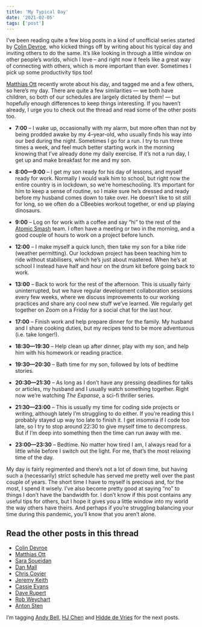 ```yaml
---
title: 'My Typical Day'
date: '2021-02-05'
tags: ['post']
---
```


I’ve been reading quite a few blog posts in a kind of unofficial series started by [Colin Devroe](http://cdevroe.com/2021/01/07/my-typical-day/), who kicked things off by writing about his typical day and inviting others to do the same. It’s like looking in through a little window on other people’s worlds, which I love – and right now it feels like a great way of connecting with others, which is more important than ever. Sometimes I pick up some productivity tips too!

[Matthias Ott](https://matthiasott.com/notes/my-typical-day) recently wrote about his day, and tagged me and a few others, so here’s my day. There are quite a few similarities — we both have children, so both of our schedules are largely dictated by them! — but hopefully enough differences to keep things interesting. If you haven’t already, I urge you to check out the thread and read some of the other posts too.

- **7:00** – I wake up, occasionally with my alarm, but more often than not by being prodded awake by my 4–year-old, who usually finds his way into our bed during the night. Sometimes I go for a run. I try to run three times a week, and feel much better starting work in the morning knowing that I’ve already done my daily exercise. If it’s not a run day, I get up and make breakfast for me and my son.

- **8:00—9:00** – I get my son ready for his day of lessons, and myself ready for work. Normally I would walk him to school, but right now the entire country is in lockdown, so we’re homeschooling. It’s important for him to keep a sense of routine, so I make sure he’s dressed and ready before my husband comes down to take over. He doesn’t like to sit still for long, so we often do a CBeebies workout together, or end up playing dinosaurs.

- **9:00** – Log on for work with a coffee and say “hi” to the rest of the [Atomic Smash](https://atomicsmash.co.uk) team. I often have a meeting or two in the morning, and a good couple of hours to work on a project before lunch.

- **12:00** – I make myself a quick lunch, then take my son for a bike ride (weather permitting). Our lockdown project has been teaching him to ride without stabilisers, which he’s just about mastered. When he’s at school I instead have half and hour on the drum kit before going back to work.

- **13:00** – Back to work for the rest of the afternoon. This is usually fairly uninterrupted, but we have regular development collaboration sessions every few weeks, where we discuss improvements to our working practices and share any cool new stuff we’ve learned. We regularly get together on Zoom on a Friday for a social chat for the last hour.

- **17:00** – Finish work and help prepare dinner for the family. My husband and I share cooking duties, but my recipes tend to be more adventurous (i.e. take longer!).

- **18:30—19:30** – Help clean up after dinner, play with my son, and help him with his homework or reading practice.

- **19:30—20:30** – Bath time for my son, followed by lots of bedtime stories.

- **20:30—21:30** – As long as I don’t have any pressing deadlines for talks or articles, my husband and I usually watch something together. Right now we’re watching _The Expanse_, a sci-fi thriller series.

- **21:30—23:00** – This is usually my time for coding side projects or writing, although lately I’m struggling to do either. If you’re reading this I probably stayed up way too late to finish it. I get insomnia if I code too late, so I try to stop around <time>22:30</time> to give myself time to decompress. But if I’m deep into something then the time can run away with me.

- **23:00—23:30** – Bedtime. No matter how tired I am, I always read for a little while before I switch out the light. For me, that’s the most relaxing time of the day.

My day is fairly regimented and there’s not a lot of down time, but having such a (necessarily) strict schedule has served me pretty well over the past couple of years. The short time I have to myself is precious and, for the most, I spend it wisely. I’ve also become pretty good at saying “no” to things I don’t have the bandwidth for. I don’t know if this post contains any useful tips for others, but I hope it gives you a little window into my world the way others have theirs. And perhaps if you’re struggling balancing your time during this pandemic, you’ll know that you aren’t alone.

## Read the other posts in this thread

- [Colin Devroe](http://cdevroe.com/2021/01/07/my-typical-day/)
- [Matthias Ott](https://matthiasott.com/notes/my-typical-day)
- [Sara Soueidan](https://www.sarasoueidan.com/desk/typical-day/)
- [Dan Mall](https://danmall.me/articles/my-typical-day/)
- [Chris Coyier](https://chriscoyier.net/2021/01/08/my-typical-day/)
- [Jeremy Keith](https://adactio.com/journal/17750)
- [Cassie Evans](https://www.cassie.codes/posts/my-typical-day/)
- [Dave Rupert](https://daverupert.com/2021/01/my-typical-day/)
- [Rob Weychart](https://v6.robweychert.com/blog/2021/01/my-typical-day/)
- [Anton Sten](https://www.antonsten.com/typical-day/)

I’m tagging [Andy Bell](https://twitter.com/piccalilli_), [HJ Chen](https://twitter.com/hj_chen) and [Hidde de Vries](https://twitter.com/hdv) for the next posts.
